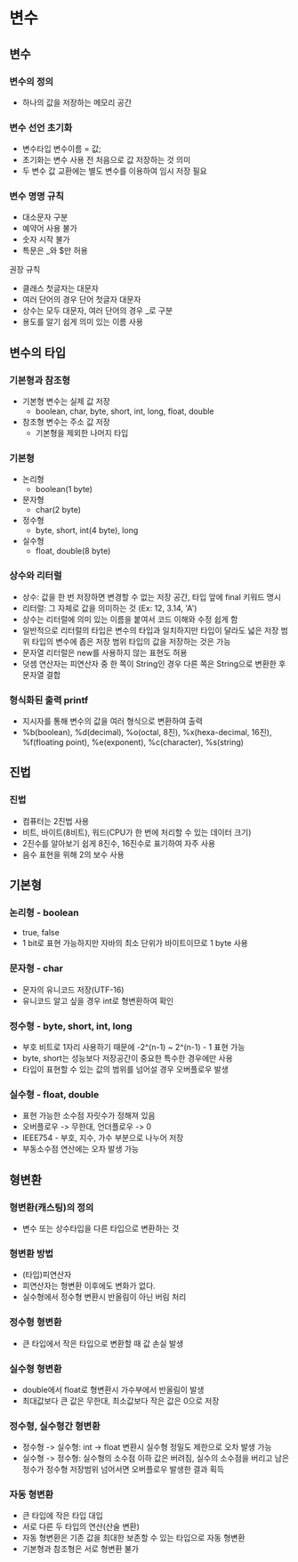 # 변수

## 변수
### 변수의 정의
- 하나의 값을 저장하는 메모리 공간

### 변수 선언 초기화
- 변수타입 변수이름 = 값;
- 초기화는 변수 사용 전 처음으로 값 저장하는 것 의미
- 두 변수 값 교환에는 별도 변수를 이용하여 임시 저장 필요

### 변수 명명 규칙
- 대소문자 구분
- 예약어 사용 불가
- 숫자 시작 불가
- 특문은 _와 $만 허용

권장 규칙
- 클래스 첫글자는 대문자
- 여러 단어의 경우 단어 첫글자 대문자
- 상수는 모두 대문자, 여러 단어의 경우 _로 구분
- 용도를 알기 쉽게 의미 있는 이름 사용

## 변수의 타입
### 기본형과 참조형
- 기본형 변수는 실제 값 저장
  - boolean, char, byte, short, int, long, float, double
- 참조형 변수는 주소 값 저장
  - 기본형을 제외한 나머지 타입

### 기본형
- 논리형
  - boolean(1 byte)
- 문자형
  - char(2 byte)
- 정수형
  - byte, short, int(4 byte), long
- 실수형
  - float, double(8 byte)

### 상수와 리터럴
- 상수: 값을 한 번 저장하면 변경할 수 없는 저장 공간, 타입 앞에 final 키워드 명시
- 리터럴: 그 자체로 값을 의미하는 것 (Ex: 12, 3.14, 'A')
- 상수는 리터럴에 의미 있는 이름을 붙여서 코드 이해와 수정 쉽게 함
- 일반적으로 리터럴의 타입은 변수의 타입과 일치하지만 타입이 달라도 넓은 저장 범위 타입의 변수에 좁은 저장 범위 타입의 값을 저장하는 것은 가능
- 문자열 리터럴은 new를 사용하지 않는 표현도 허용
- 덧셈 연산자는 피연산자 중 한 쪽이 String인 경우 다른 쪽은 String으로 변환한 후 문자열 결합

### 형식화된 출력 printf
- 지시자를 통해 변수의 값을 여러 형식으로 변환하여 출력
- %b(boolean), %d(decimal), %o(octal, 8진), %x(hexa-decimal, 16진), %f(floating point), %e(exponent), %c(character), %s(string)

## 진법
### 진법
- 컴퓨터는 2진법 사용
- 비트, 바이트(8비트), 워드(CPU가 한 번에 처리할 수 있는 데이터 크기)
- 2진수를 알아보기 쉽게 8진수, 16진수로 표기하여 자주 사용
- 음수 표현을 위해 2의 보수 사용

## 기본형
### 논리형 - boolean
- true, false
- 1 bit로 표현 가능하지만 자바의 최소 단위가 바이트이므로 1 byte 사용

### 문자형 - char
- 문자의 유니코드 저장(UTF-16)
- 유니코드 알고 싶을 경우 int로 형변환하여 확인

### 정수형 - byte, short, int, long
- 부호 비트로 1자리 사용하기 때문에 -2^(n-1) ~ 2^(n-1) - 1 표현 가능
- byte, short는 성능보다 저장공간이 중요한 특수한 경우에만 사용
- 타입이 표현할 수 있는 값의 범위를 넘어설 경우 오버플로우 발생

### 실수형 - float, double
- 표현 가능한 소수점 자릿수가 정해져 있음
- 오버플로우 -> 무한대, 언더플로우 -> 0
- IEEE754 - 부호, 지수, 가수 부분으로 나누어 저장
- 부동소수점 연산에는 오차 발생 가능

## 형변환
### 형변환(캐스팅)의 정의
- 변수 또는 상수타입을 다른 타입으로 변환하는 것

### 형변환 방법
- (타입)피연산자
- 피연산자는 형변환 이후에도 변화가 없다.
- 실수형에서 정수형 변환시 반올림이 아닌 버림 처리

### 정수형 형변환
- 큰 타입에서 작은 타입으로 변환할 때 값 손실 발생

### 실수형 형변환
- double에서 float로 형변환시 가수부에서 반올림이 발생
- 최대값보다 큰 값은 무한대, 최소값보다 작은 값은 0으로 저장

### 정수형, 실수형간 형변환
- 정수형 -> 실수형: int -> float 변환시 실수형 정밀도 제한으로 오차 발생 가능
- 실수형 -> 정수형: 실수형의 소수점 이하 값은 버려짐, 실수의 소수점을 버리고 남은 정수가 정수형 저장범위 넘어서면 오버플로우 발생한 결과 획득

### 자동 형변환
- 큰 타입에 작은 타입 대입
- 서로 다른 두 타입의 연산(산술 변환)
- 자동 형변환은 기존 값을 최대한 보존할 수 있는 타입으로 자동 형변환
- 기본형과 참조형은 서로 형변환 불가